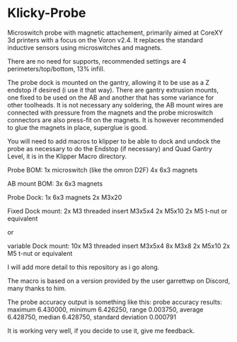 # Klicky-Probe
Microswitch probe with magnetic attachement, primarily aimed at CoreXY 3d printers with a focus on the Voron v2.4.
It replaces the standard inductive sensors using microswitches and magnets.

There are no need for supports, recommended settings are 4 perimeters/top/bottom, 13% infill.

The probe dock is mounted on the gantry, allowing it to be use as a Z endstop if desired (i use it that way).
There are gantry extrusion mounts, one fixed to be used on the AB and another that has some variance for other toolheads.
It is not necessary any soldering, the AB mount wires are connected with pressure from the magnets and the probe microswitch connectors are also press-fit on the magnets.
It is however recommended to glue the magnets in place, superglue is good.

You will need to add macros to klipper to be able to dock and undock the probe as necessary to do the Endstop (if necessary) and Quad Gantry Level, it is in the Klipper Macro directory.

Probe BOM:
1x microswitch (like the omron D2F)
4x 6x3 magnets

AB mount BOM:
3x 6x3 magnets

Probe Dock:
1x 6x3 magnets
2x M3x20

Fixed Dock mount:
2x M3 threaded insert M3x5x4
2x M5x10
2x M5 t-nut or equivalent

or 

variable Dock mount:
10x M3 threaded insert M3x5x4
8x M3x8
2x M5x10
2x M5 t-nut or equivalent

I will add more detail to this repository as i go along.

The macro is based on a version provided by the user garrettwp on Discord, many thanks to him.

The probe accuracy output is something like this:
probe accuracy results: maximum 6.430000, minimum 6.426250, range 0.003750, average 6.428750, median 6.428750, standard deviation 0.000791

It is working very well, if you decide to use it, give me feedback.